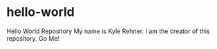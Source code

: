 # hello-world
Hello World Repository
My name is Kyle Rehner. I am the creator of this repository. Go Me!
